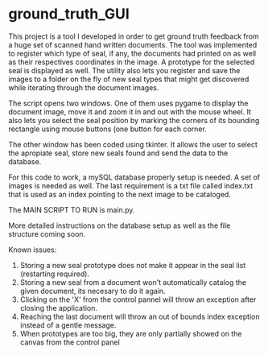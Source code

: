 # ground_truth_GUI

This project is a tool I developed in order to get ground truth feedback from a huge set of scanned hand written documents.
The tool was implemented to register which type of seal, if any, the documents had printed on as well as their respectives
coordinates in the image. A prototype for the selected seal is displayed as well. The utility also lets you register and save the
images to a folder on the fly of new seal types that might get discovered while iterating through the document images.

The script opens two windows. One of them uses pygame to display the document image, move it and zoom it in and out with the mouse
wheel. It also lets you select the seal position by marking the corners of its bounding rectangle using mouse buttons (one button
for each corner.

The other window has been coded using tkinter. It allows the user to select the apropiate seal, store new seals found and send the
data to the database.

For this code to work, a mySQL database properly setup is needed. A set of images is needed as well. The last requirement is a txt
file called index.txt that is used as an index pointing to the next image to be cataloged.

The MAIN SCRIPT TO RUN is main.py.

More detailed instructions on the database setup as well as the file structure coming soon.


Known issues:
  1) Storing a new seal prototype does not make it appear in the seal list (restarting required).
  2) Storing a new seal from a document won't automatically catalog the given document, its necesary to do it again.
  3) Clicking on the 'X' from the control pannel will throw an exception after closing the application.
  4) Reaching the last document will throw an out of bounds index exception instead of a gentle message.
  5) When prototypes are too big, they are only partially showed on the canvas from the control panel
